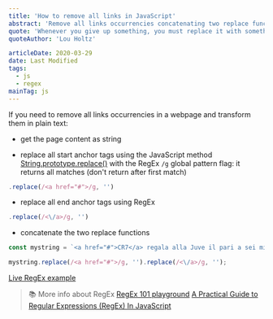 ```yaml
---
title: 'How to remove all links in JavaScript'
abstract: 'Remove all links occurrencies concatenating two replace functions.'
quote: 'Whenever you give up something, you must replace it with something.'
quoteAuthor: 'Lou Holtz'

articleDate: 2020-03-29
date: Last Modified
tags:
  - js
  - regex
mainTag: js
---
```


If you need to remove all links occurrencies in a webpage and transform them in plain text:

- get the page content as string

- replace all start anchor tags using the JavaScript method [String.prototype.replace()](https://developer.mozilla.org/en-US/docs/Web/JavaScript/Reference/Global_Objects/String/replace) with the RegEx `/g` global pattern flag: it returns all matches (don't return after first match)

```javascript
.replace(/<a href="#">/g, '')
```

- replace all end anchor tags using RegEx

```javascript
.replace(/<\/a>/g, '')
```

- concatenate the two replace functions

```javascript
const mystring = `<a href="#">CR7</a> regala alla Juve il pari a sei minuti dal novantesimo, recuperando la rete segnata da Lukic nel primo tempo su errore di Pjanic. Il Toro manca l'aggancio al quarto posto <a href='#'>Champions</a>, e rimane sesta a -1 dalla Roma e a -2 dall'Atalanta. Per Ronaldo gol numero 601 in carriera coi club`

mystring.replace(/<a href="#">/g, '').replace(/<\/a>/g, '');
```

[Live RegEx example](https://regex101.com/r/iaHby4/1)

> 📚 More info about RegEx
> [RegEx 101 playground](https://regex101.com/)
> [A Practical Guide to Regular Expressions (RegEx) In JavaScript](https://blog.bitsrc.io/a-beginners-guide-to-regular-expressions-regex-in-javascript-9c58feb27eb4)
